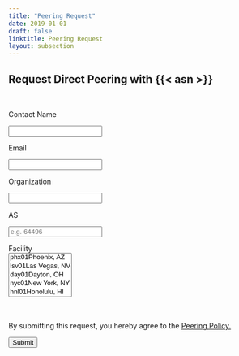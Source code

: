 ```yaml
---
title: "Peering Request"
date: 2019-01-01
draft: false
linktitle: Peering Request
layout: subsection
---
```

## Request Direct Peering with {{< asn >}}
<br>
<form action="https://formspree.io/peering@as14525.net" method="POST">
<div class="field">
  <div class="field-body">
    <div class="field">
    <div class="field has-addons">
      <p class="control">
        <a class="button is-static">
          Contact Name
        </a>
      </p>
      <p class="control is-expanded">
        <input class="input" type="text" name="Contact Name">
      </p>
    </div>
    </div>
    <div class="field">
    <div class="field is-expanded">
      <div class="field has-addons">
        <p class="control">
          <a class="button is-static">
            Email
          </a>
        </p>
        <p class="control is-expanded">
          <input class="input" type="text" name="Email">
        </p>
      </div>
    </div>
    </div>
  </div>
</div>

<div class="field">
  <div class="field-body">
    <div class="field is-expanded">
      <div class="field has-addons">
        <p class="control">
          <a class="button is-static">
            Organization
          </a>
        </p>
        <p class="control is-expanded">
          <input class="input" type="text" name="Organization">
        </p>
      </div>
    </div>
  </div>
</div>

<div class="field">
  <div class="field-label"></div>
  <div class="field-body">
    <div class="field is-expanded">
      <div class="field has-addons">
        <p class="control">
          <a class="button is-static">
            AS
          </a>
        </p>
        <p class="control is-expanded">
          <input class="input" type="text" placeholder="e.g. 64496" name="ASN">
        </p>
      </div>
    </div>
  </div>
</div>
<div class="label">Facility</div>
  <div class="select is-multiple">
    <select multiple size="5" name="Facility">
      <option value="phx01"><code>phx01</code>Phoenix, AZ</option>
      <option value="lsv01"><code>lsv01</code>Las Vegas, NV</option>
      <option value="day01"><code>day01</code>Dayton, OH</option>
      <option value="nyc01"><code>nyc01</code>New York, NY</option>
      <option value="hnl01"><code>hnl01</code>Honolulu, HI</option>
    </select>
  </div>
<br><br>

<div class="field is-grouped">
  <div class="control">
    <p class="help">By submitting this request, you hereby agree to the <a href="peering/policy/">Peering Policy.</a></p>
    <button class="button is-link">Submit</button>
  </div>
</div>
</form>
